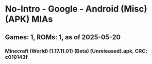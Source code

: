 # No-Intro - Google - Android (Misc) (APK) MIAs
## Games: 1, ROMs: 1, as of 2025-05-20

### Minecraft (World) (1.17.11.01) (Beta) (Unreleased).apk, CRC: c010143f
